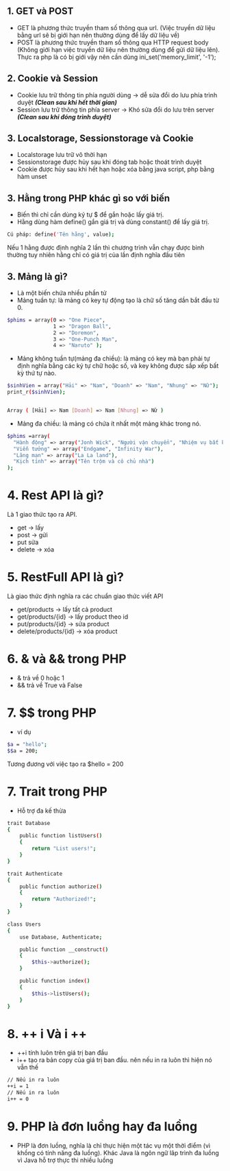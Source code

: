 ## 1. GET và POST
- GET là phương thức truyền tham số thông qua url. (Việc truyền dữ liệu bằng url sẽ bị giới hạn nên thường dùng để lấy dữ liệu về)
- POST là phương thức truyền tham số thông qua HTTP request body (Không giới hạn việc truyền dữ liệu nên thường dùng để gửi dữ liệu lên). Thực ra php là có bị giới 
vậy nên cần dùng ini_set('memory_limit', '-1');

## 2. Cookie và Session
- Cookie lưu trữ thông tin phía người dùng -> dễ sửa đổi do lưu phía trình duyệt ***(Clean sau khi hết thời gian)***
- Session lưu trữ thông tin phía server -> Khó sửa đổi do lưu trên server ***(Clean sau khi đóng trình duyệt)***

## 3. Localstorage, Sessionstorage và Cookie
- Localstorage lưu trữ vô thời hạn
- Sessionstorage được hủy sau khi đóng tab hoặc thoát trình duyệt
- Cookie được hủy sau khi hết hạn hoặc xóa bằng java script, php bằng hàm unset

## 3. Hằng trong PHP khác gì so với biến
- Biến thì chỉ cần dùng ký tự $ để gắn hoặc lấy giá trị.
- Hằng dùng hàm define() gắn giá trị và dùng constant() để lấy giá trị.

```sh
Cú pháp: define('Tên hằng', value);
```

Nếu 1 hằng được định nghĩa 2 lần thì chương trình vẫn chạy được bình thường tuy nhiên hằng chỉ có giá trị của lần định nghĩa đầu tiên

## 3. Mảng là gì?
- Là một biến chứa nhiều phần tử
- Mảng tuần tự: là mảng có key tự động tạo là chữ số tăng dần bắt đầu từ 0.
```sh
$phims = array(0 => "One Piece",
               1 => "Dragon Ball",
               2 => "Doremon",
               3 => "One-Punch Man",
               4 => "Naruto" );
```

- Mảng không tuần tự(mảng đa chiều): là mảng có key mà bạn phải tự định nghĩa bằng các ký tự chữ hoặc số, và key không được sắp xếp bất kỳ thứ tự nào.

```sh
$sinhVien = array("Hải" => "Nam", "Doanh" => "Nam", "Nhung" => "Nữ");
print_r($sinhVien);


Array ( [Hải] => Nam [Doanh] => Nam [Nhung] => Nữ )
```

- Mảng đa chiều: là mảng có chứa ít nhất một mảng khác trong nó.

```sh
$phims =array(
  "Hành động" => array("Jonh Wick", "Người vận chuyển", "Nhiệm vụ bất khả thi"),
  "Viễn tưởng" => array("Endgame", "Infinity War"),
  "Lãng mạn" => array("La La land"),
  "Kịch tính" => array("Tên trộm và cô chủ nhà")
);
```

# 4. Rest API là gì?
Là 1 giao thức tạo ra API. 
 - get -> lấy
 - post -> gửi
 - put sửa
 - delete -> xóa

# 5. RestFull API là gì?
Là giao thức định nghĩa ra các chuẩn giao thức viết API
 - get/products -> lấy tất cả product
 - get/products/{id} -> lấy product theo id
 - put/products/{id} -> sửa product
 - delete/products/{id} -> xóa product

# 6. & và && trong PHP
- & trả về 0 hoặc 1
- && trả về True và False

# 7. $$ trong PHP
- ví dụ 
```sh
$a = "hello";
$$a = 200;
```
Tương đương với việc tạo ra $hello = 200

# 7. Trait trong PHP
-  Hỗ trợ đa kế thừa

```sh
trait Database
{
    public function listUsers()
    {
        return "List users!";
    }
}

trait Authenticate
{
    public function authorize()
    {
        return "Authorized!";
    }
}

class Users
{
    use Database, Authenticate;

    public function __construct()
    {
        $this->authorize();
    }

    public function index()
    {
        $this->listUsers();
    }
}
```

# 8. ++ i Và i ++
-  ++i tính luôn trên giá trị ban đầu
-  i++ tạo ra bản copy của giá trị ban đầu. nên nếu in ra luôn thì hiện nó vẫn thế

```sh
// Nếu in ra luôn
++i = 1
// Nếu in ra luôn
i++ = 0 
```

# 9. PHP là đơn luồng hay đa luồng
- PHP là đơn luồng, nghĩa là chỉ thực hiện một tác vụ một thời điểm (vì khồng có tính năng đa luồng). Khác Java là ngôn ngữ lâp trình đa luồng vì Java hỗ trợ thực thi nhiều luồng
